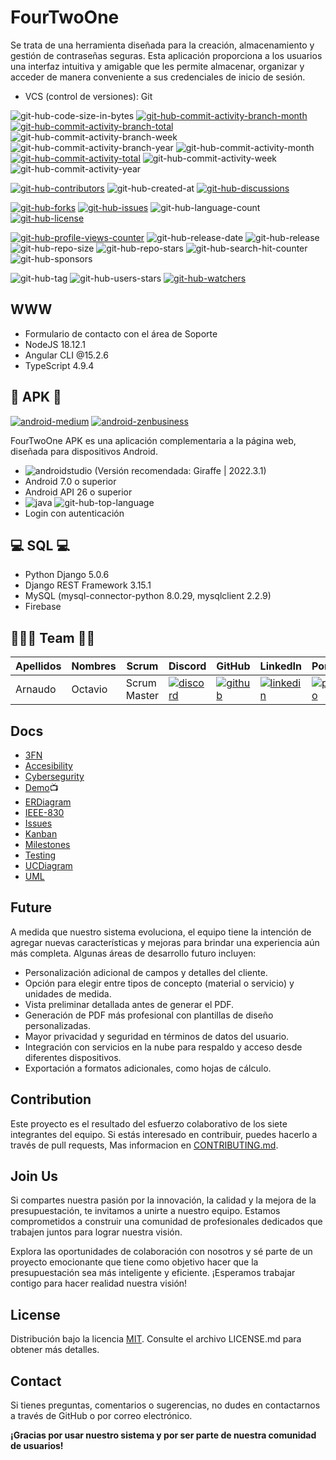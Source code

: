 [android-medium-img]: https://miro.medium.com/v2/resize:fit:800/1*IvsP_uvvYZOY7hKQHK2tKg.gif
[android-medium-url]: https://bootcamp.uxdesign.cc/grid-and-lists-in-compose-c8142df0efde
[androidstudio-img]: https://img.shields.io/badge/Android_Studio-%233DDC84?style=flat&logo=androidstudio&logoColor=white
[android-zenbusiness-img]: https://res.cloudinary.com/zenbusiness/image/upload/v1670445040/logaster/logaster-2020-08-new-android-logo-evolution-1.gif
[android-zenbusiness-url]: https://www.zenbusiness.com/blog/how-to-create-animated-gif-in-photoshop/
[buildall-img]: https://github.com/octavioarnaudo/Integrador/actions/workflows/android.yml/badge.svg
[buildall-url]: https://github.com/octavioarnaudo/Integrador/actions/workflows/android.yml
[discord-img]: https://img.shields.io/static/v1?logo=discord&label=%20&message=discord&color=lightgray&style=flat
[discord-url]: https://discord.gg/geJF43E
[git-hub-actions-workflow-status-img]: https://img.shields.io/github/actions/workflow/status/octavioarnaudo/Integrador/android.yml?branch=main&style=flat
[git-hub-code-size-in-bytes-img]: https://img.shields.io/github/languages/code-size/octavioarnaudo/Integrador?style=flat
[git-hub-commit-activity-branch-month-img]: https://img.shields.io/github/commit-activity/m/octavioarnaudo/Integrador/main?style=flat&label=commit%20activity&color=blue
[git-hub-commit-activity-branch-month-url]: https://github.com/octavioarnaudo/Integrador/pulse
[git-hub-commit-activity-branch-total-img]: https://img.shields.io/github/commit-activity/t/octavioarnaudo/Integrador/main?style=flat&label=commits&color=blue
[git-hub-commit-activity-branch-total-url]: https://github.com/octavioarnaudo/Integrador/graphs/code-frequency
[git-hub-commit-activity-branch-week-img]: https://img.shields.io/github/commit-activity/w/octavioarnaudo/Integrador/main?style=flat&label=commit%20activity&color=blue
[git-hub-commit-activity-branch-year-img]: https://img.shields.io/github/commit-activity/y/octavioarnaudo/Integrador/main?style=flat&label=commit%20activity&color=blue
[git-hub-commit-activity-month-img]: https://img.shields.io/github/commit-activity/m/octavioarnaudo/Integrador?style=flat&label=commit%20activity&color=blue
[git-hub-commit-activity-total-img]: https://img.shields.io/github/commit-activity/t/octavioarnaudo/Integrador?style=flat&label=commits&color=blue
[git-hub-commit-activity-total-url]: https://github.com/octavioarnaudo/Integrador/graphs/code-frequency
[git-hub-commit-activity-week-img]: https://img.shields.io/github/commit-activity/w/octavioarnaudo/Integrador?style=flat&label=commit%20activity&color=blue
[git-hub-commit-activity-year-img]: https://img.shields.io/github/commit-activity/y/octavioarnaudo/Integrador?style=flat&label=commit%20activity&color=blue
[git-hub-commits-since-latest-release-branch-img]: https://img.shields.io/github/commits-since/octavioarnaudo/Integrador/latest/main?style=flat
[git-hub-commits-since-latest-release-img]: https://img.shields.io/github/commits-since/octavioarnaudo/Integrador/latest?style=flat
[git-hub-commits-since-tagged-version-img]: https://img.shields.io/github/commits-since/octavioarnaudo/Integrador/v1.0.0?style=flat
[git-hub-contributors-from-allcontributors-org-img]: https://img.shields.io/github/all-contributors/octavioarnaudo/Integrador?style=flat
[git-hub-contributors-from-allcontributors-org-with-branch-img]: https://img.shields.io/github/all-contributors/octavioarnaudo/Integrador/main?style=flat
[git-hub-contributors-img]: https://img.shields.io/github/contributors/octavioarnaudo/Integrador?style=flat&label=contributors&labelColor=transparent&color=red
[git-hub-contributors-url]: https://github.com/octavioarnaudo/Integrador/graphs/contributors
[git-hub-created-at-img]: https://img.shields.io/github/created-at/octavioarnaudo/Integrador?style=flat
[git-hub-discussions-img]: https://img.shields.io/github/discussions/octavioarnaudo/Integrador?style=flat&label=discussions&color=blue
[git-hub-discussions-url]: https://github.com/octavioarnaudo/Integrador/discussions
[git-hub-downloads-all-assets-all-releases-img]: https://img.shields.io/github/downloads/octavioarnaudo/Integrador/total
[git-hub-downloads-all-assets-latest-release-img]: https://img.shields.io/github/downloads/octavioarnaudo/Integrador/latest/total?sort=date&style=flat
[git-hub-downloads-all-assets-specific-tag-img]: https://img.shields.io/github/downloads/octavioarnaudo/Integrador/v1.0.0/total
[git-hub-downloads-specific-asset-all-releases-img]: https://img.shields.io/github/downloads/octavioarnaudo/Integrador/FourTwoOne.zip
[git-hub-downloads-specific-asset-latest-release-img]: https://img.shields.io/github/downloads/octavioarnaudo/Integrador/latest/FourTwoOne.zip
[git-hub-downloads-specific-asset-specific-tag-img]: https://img.shields.io/github/downloads/octavioarnaudo/Integrador/v1.0.0/FourTwoOne.zip
[git-hub-file-size-in-bytes-img]: https://img.shields.io/github/size/octavioarnaudo/Integrador/app%2Fbuild
[git-hub-forks-img]: https://img.shields.io/github/forks/octavioarnaudo/Integrador?style=flat&label=forks
[git-hub-forks-url]: https://github.com/OctavioArnaudo/Integrador/forks
[github-img]: https://img.shields.io/badge/github-%23121011.svg?&style=flat&logo=github&logoColor=white
[git-hub-issues-img]: https://img.shields.io/github/issues/octavioarnaudo/Integrador
[git-hub-issues-url]: https://github.com/octavioarnaudo/Integrador/issues
[git-hub-language-count-img]: https://img.shields.io/github/languages/count/octavioarnaudo/Integrador?style=flat
[git-hub-license-img]: https://img.shields.io/github/license/octavioarnaudo/Integrador?style=flat
[git-hub-license-url]: https://github.com/octavioarnaudo/Integrador/blob/master/LICENSE
[git-hub-manifest-version-img]: https://img.shields.io/github/manifest-json/v/octavioarnaudo/Integrador?style=flat
[git-hub-profile-views-counter-img]: https://komarev.com/ghpvc/?username=octavioarnaudo&label=Profile+views&base=0&abbreviated=false&style=flat&color=blue
[git-hub-profile-views-counter-url]: https://camo.githubusercontent.com/10cbb86de4037f41a41efa91c10ff838f42ddc0f6d3acb62a6246ee9eed4651e/68747470733a2f2f6b6f6d617265762e636f6d2f67687076632f3f757365726e616d653d61736162656e656826636f6c6f723d677265656e
[git-hub-release-date-img]: https://img.shields.io/github/release-date/octavioarnaudo/Integrador?display_date=created_at&style=flat
[git-hub-release-img]: https://img.shields.io/github/v/release/octavioarnaudo/Integrador?style=flat
[git-hub-repo-size-img]: https://img.shields.io/github/repo-size/octavioarnaudo/Integrador?style=flat&label=repo%20size&color=blue
[git-hub-repo-stars-img]: https://img.shields.io/github/stars/octavioarnaudo/Integrador?style=flat
[git-hub-search-hit-counter-img]: https://img.shields.io/github/search/octavioarnaudo/Integrador/goto?style=flat?label=goto%20counter
[git-hub-sponsors-img]: https://img.shields.io/github/sponsors/octavioarnaudo?style=flat
[git-hub-tag-check-runs-img]: https://img.shields.io/github/check-runs/octavioarnaudo/Integrador/v1.0.0?style=flat
[git-hub-tag-img]: https://img.shields.io/github/v/tag/octavioarnaudo/Integrador?style=flat
[git-hub-top-language-img]: https://img.shields.io/github/languages/top/octavioarnaudo/Integrador?style=flat
[github-url]: https://github.com/octavioarnaudo
[git-hub-users-stars-img]: https://img.shields.io/github/stars/octavioarnaudo?style=flat
[git-hub-watchers-img]: https://img.shields.io/github/watchers/octavioarnaudo/Integrador?style=flat
[git-hub-watchers-url]: https://github.com/OctavioArnaudo/Integrador/watchers
[java-img]: https://img.shields.io/badge/java-ED8B00?style=flat&logo=openjdk&logoColor=white
[linkedin-img]: https://img.shields.io/badge/linkedin-%230A66C2.svg?&style=flat&logo=linkedin&logoColor=white
[linkedin-url]: https://www.linkedin.com/in/octavioarnaudo/
[portfolio-img]: https://img.shields.io/badge/portfolio-%23000000.svg?style=flat&logo=wordpress&logoColor=#FF7139
[portfolio-url]: https://octavioarnaudo.wordpress.com/

# FourTwoOne

Se trata de una herramienta diseñada para la creación, almacenamiento y gestión de contraseñas seguras. Esta aplicación proporciona a los usuarios una interfaz intuitiva y amigable que les permite almacenar, organizar y acceder de manera conveniente a sus credenciales de inicio de sesión.

- VCS (control de versiones): Git

<!--
[![buildall][buildall-img]][buildall-url]
![git-hub-actions-workflow-status][git-hub-actions-workflow-status-img]
-->
![git-hub-code-size-in-bytes][git-hub-code-size-in-bytes-img]
[![git-hub-commit-activity-branch-month][git-hub-commit-activity-branch-month-img]][git-hub-commit-activity-branch-month-url]
[![git-hub-commit-activity-branch-total][git-hub-commit-activity-branch-total-img]][git-hub-commit-activity-branch-total-url]
![git-hub-commit-activity-branch-week][git-hub-commit-activity-branch-week-img]
![git-hub-commit-activity-branch-year][git-hub-commit-activity-branch-year-img]
![git-hub-commit-activity-month][git-hub-commit-activity-month-img]
[![git-hub-commit-activity-total][git-hub-commit-activity-total-img]][git-hub-commit-activity-total-url]
![git-hub-commit-activity-week][git-hub-commit-activity-week-img]
![git-hub-commit-activity-year][git-hub-commit-activity-year-img]
<!--
![git-hub-commits-since-latest-release-branch][git-hub-commits-since-latest-release-branch-img]
![git-hub-commits-since-latest-release][git-hub-commits-since-latest-release-img]
![git-hub-commits-since-tagged-version][git-hub-commits-since-tagged-version-img]
![git-hub-contributors-from-allcontributors-org][git-hub-contributors-from-allcontributors-org-img]
![git-hub-contributors-from-allcontributors-org-with-branch][git-hub-contributors-from-allcontributors-org-with-branch-img]
-->
[![git-hub-contributors][git-hub-contributors-img]][git-hub-contributors-url]
![git-hub-created-at][git-hub-created-at-img]
[![git-hub-discussions][git-hub-discussions-img]][git-hub-discussions-url]
<!--
![git-hub-downloads-all-assets-all-releases][git-hub-downloads-all-assets-all-releases-img]
![git-hub-downloads-all-assets-latest-release][git-hub-downloads-all-assets-latest-release-img]
![git-hub-downloads-all-assets-specific-tag][git-hub-downloads-all-assets-specific-tag-img]
![git-hub-downloads-specific-asset-all-releases][git-hub-downloads-specific-asset-all-releases-img]
![git-hub-downloads-specific-asset-latest-release][git-hub-downloads-specific-asset-latest-release-img]
![git-hub-downloads-specific-asset-specific-tag][git-hub-downloads-specific-asset-specific-tag-img]
![git-hub-file-size-in-bytes][git-hub-file-size-in-bytes-img]
-->
[![git-hub-forks][git-hub-forks-img]][git-hub-forks-url]
[![git-hub-issues][git-hub-issues-img]][git-hub-issues-url]
![git-hub-language-count][git-hub-language-count-img]
[![git-hub-license][git-hub-license-img]][git-hub-license-url]
<!--
![git-hub-manifest-version][git-hub-manifest-version-img]
-->
[![git-hub-profile-views-counter][git-hub-profile-views-counter-img]][git-hub-profile-views-counter-url]
![git-hub-release-date][git-hub-release-date-img]
![git-hub-release][git-hub-release-img]
![git-hub-repo-size][git-hub-repo-size-img]
![git-hub-repo-stars][git-hub-repo-stars-img]
![git-hub-search-hit-counter][git-hub-search-hit-counter-img]
![git-hub-sponsors][git-hub-sponsors-img]
<!--
![git-hub-tag-check-runs][git-hub-tag-check-runs-img]
-->
![git-hub-tag][git-hub-tag-img]
![git-hub-users-stars][git-hub-users-stars-img]
[![git-hub-watchers][git-hub-watchers-img]][git-hub-watchers-url]

## WWW

- Formulario de contacto con el área de Soporte
- NodeJS 18.12.1
- Angular CLI @15.2.6
- TypeScript 4.9.4

## 📱 APK 📱

[![android-medium][android-medium-img]][android-medium-url]
[![android-zenbusiness][android-zenbusiness-img]][android-zenbusiness-url]

FourTwoOne APK es una aplicación complementaria a la página web, diseñada para dispositivos Android.
- ![androidstudio][androidstudio-img] (Versión recomendada: Giraffe | 2022.3.1)
- Android 7.0 o superior
- Android API 26 o superior
- ![java][java-img] ![git-hub-top-language][git-hub-top-language-img]
- Login con autenticación

## 💻 SQL 💻

- Python Django 5.0.6
- Django REST Framework 3.15.1
- MySQL (mysql-connector-python 8.0.29, mysqlclient 2.2.9)
- Firebase

## 👨🏼‍💻 Team 👩‍💻

Apellidos|Nombres|Scrum|Discord|GitHub|LinkedIn|PortFolio|
|----|----|----|----|----|----|----|
|Arnaudo|Octavio|Scrum Master|[![discord][discord-img]][discord-url]|[![github][github-img]][github-url]|[![linkedin][linkedin-img]][linkedin-url]|[![portfolio][portfolio-img]][portfolio-url]|

## Docs

- [3FN](https://github.com/octavioarnaudo/Integrador/blob/main/docs/RelationalDiagram.png)
- [Accesibility](https://github.com/octavioarnaudo/Integrador/wiki/Accesibility.md)
- [Cybersegurity](https://github.com/octavioarnaudo/Integrador/wiki/Cybersegurity.md)
- [Demo](https://drive.google.com/file/d/1OB2Xz9hEBXh4K4L_hONvse18AxoTITMO/view)📺
- [ERDiagram](https://github.com/octavioarnaudo/Integrador/blob/main/docs/EntityRelationDiagram.png)
- [IEEE-830](https://github.com/octavioarnaudo/Integrador/blob/main/docs/IEEE830.docx)
- [Issues](https://github.com/JDGA1997/ASPRA-Movil/issues?q=is%3Aissue+is%3Aclosed)
- [Kanban](https://github.com/users/octavioarnaudo/projects/1)
- [Milestones](https://github.com/octavioarnaudo/Integrador/milestones?state=closed)
- [Testing](https://github.com/octavioarnaudo/Integrador/blob/main/docs/IEEE29119.docx)
- [UCDiagram](https://github.com/octavioarnaudo/Integrador/blob/main/docs/UseCaseDiagram.png)
- [UML](https://github.com/octavioarnaudo/Integrador/blob/main/docs/ClassDiagram.png)

## Future

A medida que nuestro sistema evoluciona, el equipo tiene la intención de agregar nuevas características y mejoras para brindar una experiencia aún más completa. Algunas áreas de desarrollo futuro incluyen:

- Personalización adicional de campos y detalles del cliente.
- Opción para elegir entre tipos de concepto (material o servicio) y unidades de medida.
- Vista preliminar detallada antes de generar el PDF.
- Generación de PDF más profesional con plantillas de diseño personalizadas.
- Mayor privacidad y seguridad en términos de datos del usuario.
- Integración con servicios en la nube para respaldo y acceso desde diferentes dispositivos.
- Exportación a formatos adicionales, como hojas de cálculo.

## Contribution

Este proyecto es el resultado del esfuerzo colaborativo de los siete integrantes del equipo. Si estás interesado en contribuir, puedes hacerlo a través de pull requests, Mas informacion en [CONTRIBUTING.md](https://github.com/octavioarnaudo/Integrador/blob/main/docs/CONTRIBUTING.md).

## Join Us

Si compartes nuestra pasión por la innovación, la calidad y la mejora de la presupuestación, te invitamos a unirte a nuestro equipo. Estamos comprometidos a construir una comunidad de profesionales dedicados que trabajen juntos para lograr nuestra visión.

Explora las oportunidades de colaboración con nosotros y sé parte de un proyecto emocionante que tiene como objetivo hacer que la presupuestación sea más inteligente y eficiente. ¡Esperamos trabajar contigo para hacer realidad nuestra visión!

## License

Distribución bajo la licencia [MIT](LICENSE.md). Consulte el archivo LICENSE.md para obtener más detalles.

## Contact

Si tienes preguntas, comentarios o sugerencias, no dudes en contactarnos a través de GitHub o por correo electrónico.

**¡Gracias por usar nuestro sistema y por ser parte de nuestra comunidad de usuarios!**
